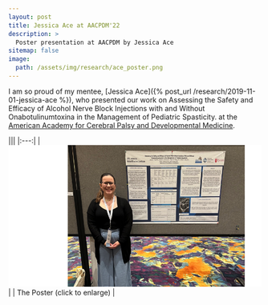 ```yaml
---
layout: post
title: Jessica Ace at AACPDM'22
description: >
  Poster presentation at AACPDM by Jessica Ace
sitemap: false
image:
  path: /assets/img/research/ace_poster.png
---
```


I am so proud of my mentee, [Jessica Ace]({% post_url /research/2019-11-01-jessica-ace %}), who presented our work on
Assessing the Safety and Efficacy of Alcohol Nerve Block Injections with and Without Onabotulinumtoxina in the Management of Pediatric Spasticity.
at the [American Academy for Cerebral Palsy and Developmental Medicine](https://www.aacpdm.org/).


|||
|:---:|
| [![The Poster](/assets/img/research/ace_poster.png)](/assets/img/research/ace_poster.jpg) |
| The Poster (click to enlarge) | 
